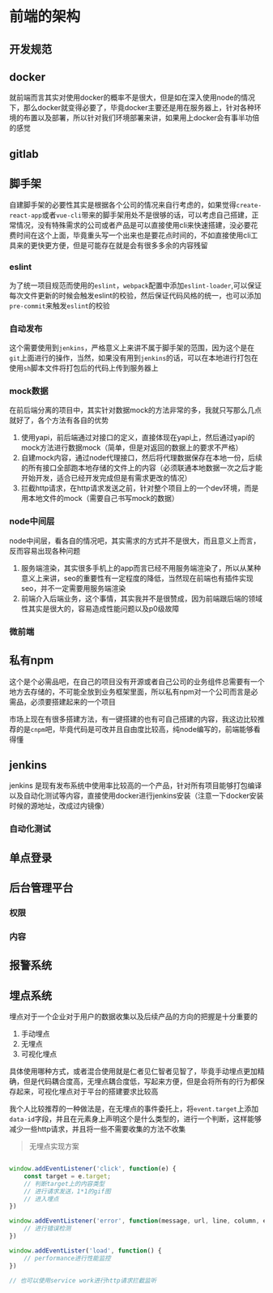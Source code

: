 # 前端的架构

## 开发规范

## docker

就前端而言其实对使用docker的概率不是很大，但是如在深入使用node的情况下，那么docker就变得必要了，毕竟docker主要还是用在服务器上，针对各种环境的布置以及部署，所以针对我们环境部署来讲，如果用上docker会有事半功倍的感觉

## gitlab

## 脚手架

自建脚手架的必要性其实是根据各个公司的情况来自行考虑的，如果觉得`create-react-app`或者`vue-cli`带来的脚手架用处不是很够的话，可以考虑自己搭建，正常情况，没有特殊需求的公司或者产品是可以直接使用cli来快速搭建，没必要花费时间在这个上面，毕竟重头写一个出来也是要花点时间的，不如直接使用cli工具来的更快更方便，但是可能存在就是会有很多多余的内容残留

### eslint

为了统一项目规范而使用的`eslint`，`webpack`配置中添加`eslint-loader`,可以保证每次文件更新的时候会触发eslint的校验，然后保证代码风格的统一，也可以添加`pre-commit`来触发`eslint`的校验

### 自动发布

这个需要使用到`jenkins`，严格意义上来讲不属于脚手架的范围，因为这个是在`git`上面进行的操作，当然，如果没有用到`jenkins`的话，可以在本地进行打包在使用`sh`脚本文件将打包后的代码上传到服务器上

### mock数据

在前后端分离的项目中，其实针对数据mock的方法非常的多，我就只写那么几点就好了，各个方法有各自的优势

1. 使用yapi，前后端通过对接口的定义，直接体现在yapi上，然后通过yapi的mock方法进行数据mock（简单，但是对返回的数据上的要求不严格）
2. 自建mock内容，通过node代理接口，然后将代理数据保存在本地一份，后续的所有接口全部跑本地存储的文件上的内容（必须联通本地数据一次之后才能开始开发，适合已经开发完成但是有需求更改的情况）
3. 拦截http请求，在http请求发送之前，针对整个项目上的一个dev环境，而是用本地文件的mock（需要自己书写mock的数据）

### node中间层

node中间层，看各自的情况吧，其实需求的方式并不是很大，而且意义上而言，反而容易出现各种问题

1. 服务端渲染，其实很多手机上的app而言已经不用服务端渲染了，所以从某种意义上来讲，seo的重要性有一定程度的降低，当然现在前端也有插件实现seo，并不一定需要用服务端渲染
2. 前端介入后端业务，这个事情，其实我并不是很赞成，因为前端跟后端的领域性其实是很大的，容易造成性能问题以及p0级故障

### 微前端

## 私有npm

这个是个必需品吧，在自己的项目没有开源或者自己公司的业务组件总需要有一个地方去存储的，不可能全放到业务框架里面，所以私有npm对一个公司而言是必需品，必须要搭建起来的一个项目

市场上现在有很多搭建方法，有一键搭建的也有可自己搭建的内容，我这边比较推荐的是`cnpm`吧，毕竟代码是可改并且自由度比较高，纯node编写的，前端能够看得懂

## jenkins

jenkins 是现有发布系统中使用率比较高的一个产品，针对所有项目能够打包编译以及自动化测试等内容，直接使用docker进行jenkins安装（注意一下docker安装时候的源地址，改成过内镜像）

### 自动化测试

## 单点登录

## 后台管理平台

### 权限

### 内容

## 报警系统

## 埋点系统

埋点对于一个企业对于用户的数据收集以及后续产品的方向的把握是十分重要的

1. 手动埋点
2. 无埋点
3. 可视化埋点

具体使用哪种方式，或者混合使用就是仁者见仁智者见智了，毕竟手动埋点更加精确，但是代码耦合度高，无埋点耦合度低，写起来方便，但是会将所有的行为都保存起来，可视化埋点对于平台的搭建要求比较高

我个人比较推荐的一种做法是，在无埋点的事件委托上，将`event.target`上添加`data-id`字段，并且在元素身上声明这个是什么类型的，进行一个判断，这样能够减少一些http请求，并且将一些不需要收集的方法不收集

> 无埋点实现方案

``` javascript

window.addEventListener('click', function(e) {
    const target = e.target;
    // 判断target上的内容类型
    // 进行请求发送，1*1的gif图
    // 进入埋点
})

window.addEventListener('error', function(message, url, line, column, error) {
    // 进行错误检测
})

window.addEventLister('load', function() {
    // performance进行性能监控
})

// 也可以使用service work进行http请求拦截监听
```
